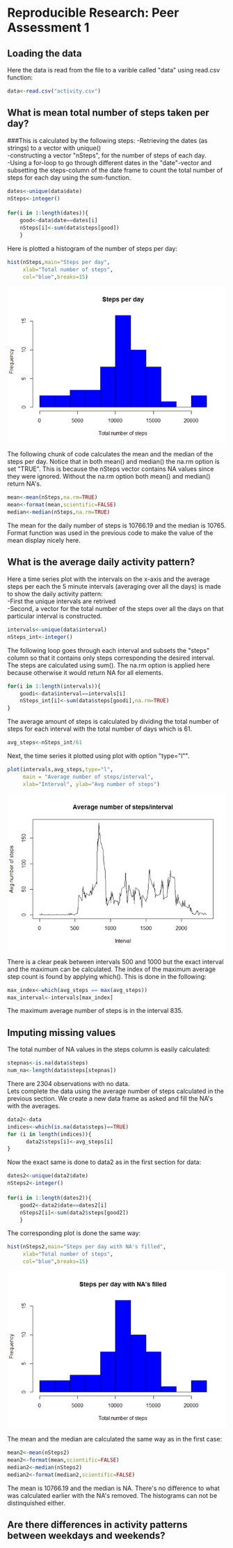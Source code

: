 # Reproducible Research: Peer Assessment 1


## Loading the data
Here the data is read from the file to a varible called "data" using read.csv function:

```r
data<-read.csv("activity.csv")
```

## What is mean total number of steps taken per day?
###This is calculated by the following steps:
-Retrieving the dates (as strings) to a vector with unique()  
-constructing a vector "nSteps", for the number of steps of each day.  
-Using a for-loop to go through different dates in the "date"-vector and subsetting the steps-column of the date frame to count the total number of steps for each day using the sum-function.

```r
dates<-unique(data$date)
nSteps<-integer()

for(i in 1:length(dates)){
	good<-data$date==dates[i]	  
	nSteps[i]<-sum(data$steps[good])
	}
```
Here is plotted a histogram of the number of steps per day:

```r
hist(nSteps,main="Steps per day",
     xlab="Total number of steps",
     col="blue",breaks=15)
```

![](PA1_template_files/figure-html/unnamed-chunk-3-1.png) 

The following chunk of code calculates the mean and the median of the steps per day. Notice that in both mean() and median() the na.rm option is set "TRUE". This is because the nSteps vector contains NA values since they were ignored. Without the na.rm option both mean() and median() return NA's.

```r
mean<-mean(nSteps,na.rm=TRUE)
mean<-format(mean,scientific=FALSE)
median<-median(nSteps,na.rm=TRUE)
```
The mean for the daily number of steps is 10766.19   and the median is 10765. Format function was used in the previous code to make the value of the mean display nicely here.

## What is the average daily activity pattern?

Here a time series plot with the intervals on the x-axis 
and the average steps per each the 5 minute intervals (averaging over all the days) is made to show the daily activity pattern:  
-First the unique intervals are retrived  
-Second, a vector for the total number of the steps over
 all the days on that particular interval is constructed.


```r
intervals<-unique(data$interval)
nSteps_int<-integer()
```

The following loop goes through each interval and subsets the "steps" column so that it contains only steps corresponding the desired interval. The steps are calculated using sum(). The na.rm option is applied here because otherwise it would return NA for all elements.

```r
for(i in 1:length(intervals)){
	goodi<-data$interval==intervals[i]
	nSteps_int[i]<-sum(data$steps[goodi],na.rm=TRUE)
}
```

The average amount of steps is calculated by dividing the total number of steps for each interval with the total number of days which is 61.


```r
avg_steps<-nSteps_int/61
```

Next, the time series it plotted using plot with option "type="l"".

```r
plot(intervals,avg_steps,type="l",
     main = "Average number of steps/interval", 
     xlab="Interval", ylab="Avg number of steps")
```

![](PA1_template_files/figure-html/unnamed-chunk-8-1.png) 

There is a clear peak between intervals 500 and 1000 but the exact interval and the maximum can be calculated. The index of the maximum average step count is found by applying which(). This is done in the following:


```r
max_index<-which(avg_steps == max(avg_steps))
max_interval<-intervals[max_index]
```

The maximum average number of steps is in the interval 835.


## Imputing missing values

The total number of NA values in the steps column is easily calculated:

```r
stepnas<-is.na(data$steps)
num_na<-length(data$steps[stepnas])
```
There are 2304 observations with no data.  
Lets complete the data using the average number of steps calculated in the previous section. We create a new data frame as asked and fill the NA's with the averages.


```r
data2<-data
indices<-which(is.na(data$steps)==TRUE)
for (i in length(indices)){
      data2$steps[i]<-avg_steps[i]
}
```

Now the exact same is done to data2 as in the first section for data:


```r
dates2<-unique(data2$date)
nSteps2<-integer()

for(i in 1:length(dates2)){
	good2<-data2$date==dates2[i]	  
	nSteps2[i]<-sum(data2$steps[good2])
	}
```

The corresponding plot is done the same way:


```r
hist(nSteps2,main="Steps per day with NA's filled",
     xlab="Total number of steps",
     col="blue",breaks=15)
```

![](PA1_template_files/figure-html/unnamed-chunk-13-1.png) 

The mean and the median are calculated the same way as in the first case:  

```r
mean2<-mean(nSteps2)
mean2<-format(mean,scientific=FALSE)
median2<-median(nSteps2)
median2<-format(median2,scientific=FALSE)
```
The mean is 10766.19 and the median is NA. There's no difference to what was calculated earlier with the NA's removed. The histograms can not be distinquished either.
## Are there differences in activity patterns between weekdays and weekends?
